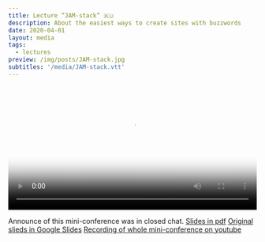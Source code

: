 ```yaml
---
title: Lecture “JAM-stack” 🇷🇺
description: About the easiest ways to create sites with buzzwords
date: 2020-04-01
layout: media
tags:
  - lectures
preview: /img/posts/JAM-stack.jpg
subtitles: '/media/JAM-stack.vtt'
---
```


<video width="100%" controls poster="/img/posts/JAM-stack.jpg">
  <source class="u-video" preload="auto" src="/media/JAM-stack.mp4" type="video/mp4">
  <track id="chaptersTrack01" class="chaptersTrack" src="/media/JAM-stack.vtt" kind="chapters" srclang="ru" default>
  <a href="/media/JAM-stack.mp4" download>Download recording of talk</a>
</video>

Announce of this mini-conference was in closed chat.
[Slides in pdf](/media/JAM-stack.pdf)
[Original slieds in Google Slides](https://docs.google.com/presentation/d/1TAoTk-N9Is3CHHIaqyMGrNuk9kvq9CjQwBEfcmUxcY0/edit?usp=sharing)
[Recording of whole mini-conference on youtube](https://youtu.be/lSm_j8bkG_E?t=4304)
